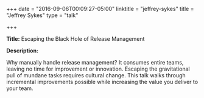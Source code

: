 +++
date = "2016-09-06T00:09:27-05:00"
linktitle = "jeffrey-sykes"
title = "Jeffrey Sykes"
type = "talk"

+++

<div class="span-15  ">
  <div class="span-15  last ">
  <p><strong>Title:</strong>
Escaping the Black Hole of Release Management
</p>

<p><strong>Description:</strong></p>

<p>
Why manually handle release management? It consumes entire teams, leaving no time for improvement or innovation. Escaping the gravitational pull of mundane tasks requires cultural change. This talk walks through incremental improvements possible while increasing the value you deliver to your team.
</p>
<p>

  </div>
</div>


